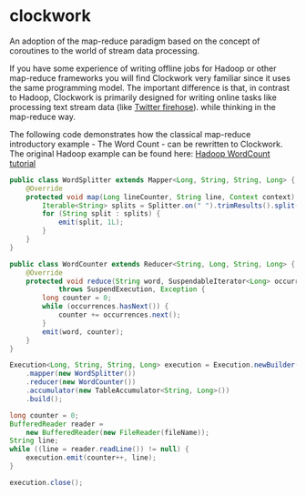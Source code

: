 clockwork
=========

An adoption of the map-reduce paradigm based on the concept of coroutines to the world of stream data processing.

If you have some experience of writing offline jobs for Hadoop or other map-reduce frameworks you will find Clockwork
very familiar since it uses the same programming model. The important difference is that, in contrast to Hadoop, Clockwork
is primarily designed for writing online tasks like processing text stream data (like [Twitter firehose](https://dev.twitter.com/docs/streaming-apis/streams/public)).
while thinking in the map-reduce way.

The following code demonstrates how the classical map-reduce introductory example - The Word Count - can be rewritten
to Clockwork. The original Hadoop example can be found here: [Hadoop WordCount tutorial](http://www.cloudera.com/content/cloudera-content/cloudera-docs/HadoopTutorial/CDH4/Hadoop-Tutorial/ht_topic_5.html)

```java
public class WordSplitter extends Mapper<Long, String, String, Long> {
    @Override
    protected void map(Long lineCounter, String line, Context context) throws Exception {
        Iterable<String> splits = Splitter.on(" ").trimResults().split(line);
        for (String split : splits) {
            emit(split, 1L);
        }
    }
}
```

```java
public class WordCounter extends Reducer<String, Long, String, Long> {
    @Override
    protected void reduce(String word, SuspendableIterator<Long> occurrences, Context context)
            throws SuspendExecution, Exception {
        long counter = 0;
        while (occurrences.hasNext()) {
            counter += occurrences.next();
        }
        emit(word, counter);
    }
}
```

```java
Execution<Long, String, String, Long> execution = Execution.newBuilder()
    .mapper(new WordSplitter())
    .reducer(new WordCounter())
    .accumulator(new TableAccumulator<String, Long>())
    .build();
```

```java
long counter = 0;
BufferedReader reader =
    new BufferedReader(new FileReader(fileName));
String line;
while ((line = reader.readLine()) != null) {
    execution.emit(counter++, line);
}

execution.close();
```
